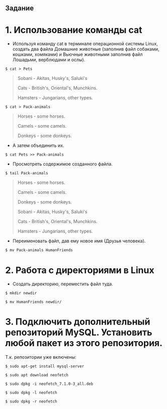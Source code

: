 ## Задание
# 1. Использование команды cat
* Используя команду cat в терминале операционной системы Linux, создать
два файла Домашние животные (заполнив файл собаками, кошками,
хомяками) и Вьючные животными заполнив файл Лошадьми, верблюдами и
ослы).

`$ cat > Pets`

> Sobani - Akitas, Husky's, Saluki's
>
> Cats - British's, Oriental's, Munchkins.
>
> Hamsters - Jungarians, other types.

`$ cat > Pack-animals`

>Horses - some horses.
>
>Camels - some camels.
>
>Donkeys - some donkeys.

* А затем объединить их.

`$ cat Pets >> Pack-animals`

* Просмотреть содержимое созданного файла.

`$ tail Pack-animals` 

>Horses - some horses.
>
>Camels - some camels.
>
>Donkeys - some donkeys.
>
>Sobani - Akitas, Husky's, Saluki's
>
>Cats - British's, Oriental's, Munchkins.
>
>Hamsters - Jungarians, other types.
>

* Переименовать файл, дав ему новое имя (Друзья человека).

`$ mv Pack-animals HumanFriends`

# 2. Работа с директориями в Linux
* Создать директорию, переместить файл туда.

`$ mkdir newdir`

`$ mv HumanFriends newdir/`

# 3. Подключить дополнительный репозиторий MySQL. Установить любой пакет из этого репозитория.

Т.к. репозитории уже включены:

`$ sudo apt-get install mysql-server`

`$ sudo apt download neofetch`

`$ sudo dpkg -i neofetch_7.1.0-3_all.deb`

`$ sudo dpkg -l neofetch`

`$ sudo dpkg -r neofetch`